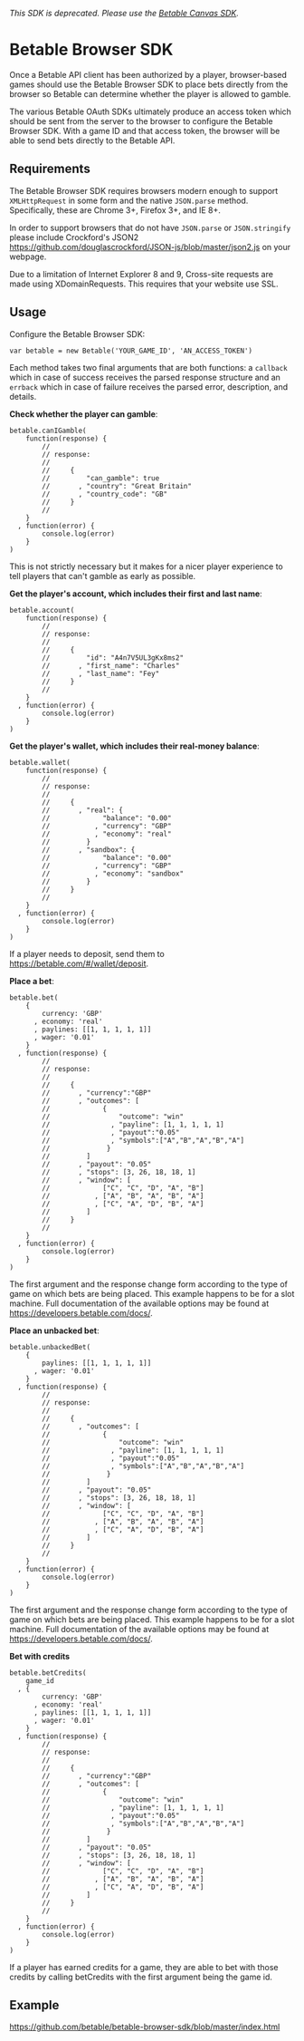 *This SDK is deprecated. Please use the [Betable Canvas SDK](https://github.com/betable/betable-canvas-sdk).*

Betable Browser SDK
===================

Once a Betable API client has been authorized by a player, browser-based games should use the Betable Browser SDK to place bets directly from the browser so Betable can determine whether the player is allowed to gamble.

The various Betable OAuth SDKs ultimately produce an access token which should be sent from the server to the browser to configure the Betable Browser SDK.  With a game ID and that access token, the browser will be able to send bets directly to the Betable API.

Requirements
------------

The Betable Browser SDK requires browsers modern enough to support `XMLHttpRequest` in some form and the native `JSON.parse` method.  Specifically, these are Chrome 3+, Firefox 3+, and IE 8+.

In order to support browsers that do not have `JSON.parse` or `JSON.stringify` please include Crockford's JSON2 <https://github.com/douglascrockford/JSON-js/blob/master/json2.js> on your webpage.

Due to a limitation of Internet Explorer 8 and 9, Cross-site requests are made using XDomainRequests. This requires that your website use SSL.

Usage
-----

Configure the Betable Browser SDK:

    var betable = new Betable('YOUR_GAME_ID', 'AN_ACCESS_TOKEN')

Each method takes two final arguments that are both functions: a `callback` which in case of success receives the parsed response structure and an `errback` which in case of failure receives the parsed error, description, and details.

**Check whether the player can gamble**:

    betable.canIGamble(
        function(response) {
            //
            // response:
            //
            //     {
            //         "can_gamble": true
            //       , "country": "Great Britain"
            //       , "country_code": "GB"
            //     }
            //
        }
      , function(error) {
            console.log(error)
        }
    )

This is not strictly necessary but it makes for a nicer player experience to tell players that can't gamble as early as possible.

**Get the player's account, which includes their first and last name**:

    betable.account(
        function(response) {
            //
            // response:
            //
            //     {
            //         "id": "A4n7V5UL3gKx8ms2"
            //       , "first_name": "Charles"
            //       , "last_name": "Fey"
            //     }
            //
        }
      , function(error) {
            console.log(error)
        }
    )

**Get the player's wallet, which includes their real-money balance**:

    betable.wallet(
        function(response) {
            //
            // response:
            //
            //     {
            //       , "real": {
            //             "balance": "0.00"
            //           , "currency": "GBP"
            //           , "economy": "real"
            //         }
            //       , "sandbox": {
            //             "balance": "0.00"
            //           , "currency": "GBP"
            //           , "economy": "sandbox"
            //         }
            //     }
            //
        }
      , function(error) {
            console.log(error)
        }
    )

If a player needs to deposit, send them to <https://betable.com/#/wallet/deposit>.

**Place a bet**:

    betable.bet(
        {
            currency: 'GBP'
          , economy: 'real'
          , paylines: [[1, 1, 1, 1, 1]]
          , wager: '0.01'
        }
      , function(response) {
            //
            // response:
            //
            //     {
            //       , "currency":"GBP"
            //       , "outcomes": [
            //             {
            //                 "outcome": "win"
            //               , "payline": [1, 1, 1, 1, 1]
            //               , "payout":"0.05"
            //               , "symbols":["A","B","A","B","A"]
            //              }
            //         ]
            //       , "payout": "0.05"
            //       , "stops": [3, 26, 18, 18, 1]
            //       , "window": [
            //             ["C", "C", "D", "A", "B"]
            //           , ["A", "B", "A", "B", "A"]
            //           , ["C", "A", "D", "B", "A"]
            //         ]
            //     }
            //
        }
      , function(error) {
            console.log(error)
        }
    )

The first argument and the response change form according to the type of game on which bets are being placed.  This example happens to be for a slot machine.  Full documentation of the available options may be found at <https://developers.betable.com/docs/>.

**Place an unbacked bet**:

    betable.unbackedBet(
        {
            paylines: [[1, 1, 1, 1, 1]]
          , wager: '0.01'
        }
      , function(response) {
            //
            // response:
            //
            //     {
            //       , "outcomes": [
            //             {
            //                 "outcome": "win"
            //               , "payline": [1, 1, 1, 1, 1]
            //               , "payout":"0.05"
            //               , "symbols":["A","B","A","B","A"]
            //              }
            //         ]
            //       , "payout": "0.05"
            //       , "stops": [3, 26, 18, 18, 1]
            //       , "window": [
            //             ["C", "C", "D", "A", "B"]
            //           , ["A", "B", "A", "B", "A"]
            //           , ["C", "A", "D", "B", "A"]
            //         ]
            //     }
            //
        }
      , function(error) {
            console.log(error)
        }
    )

The first argument and the response change form according to the type of game on which bets are being placed.  This example happens to be for a slot machine.  Full documentation of the available options may be found at <https://developers.betable.com/docs/>.

**Bet with credits**

    betable.betCredits(
        game_id
      , {
            currency: 'GBP'
          , economy: 'real'
          , paylines: [[1, 1, 1, 1, 1]]
          , wager: '0.01'
        }
      , function(response) {
            //
            // response:
            //
            //     {
            //       , "currency":"GBP"
            //       , "outcomes": [
            //             {
            //                 "outcome": "win"
            //               , "payline": [1, 1, 1, 1, 1]
            //               , "payout":"0.05"
            //               , "symbols":["A","B","A","B","A"]
            //              }
            //         ]
            //       , "payout": "0.05"
            //       , "stops": [3, 26, 18, 18, 1]
            //       , "window": [
            //             ["C", "C", "D", "A", "B"]
            //           , ["A", "B", "A", "B", "A"]
            //           , ["C", "A", "D", "B", "A"]
            //         ]
            //     }
            //
        }
      , function(error) {
            console.log(error)
        }
    )

If a player has earned credits for a game, they are able to bet with those credits by calling betCredits with the first argument being the game id.

Example
-------

<https://github.com/betable/betable-browser-sdk/blob/master/index.html>
